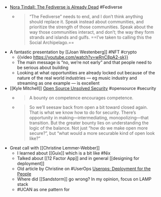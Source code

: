 - [Nora Tindall: The Fediverse is Already Dead](https://nora.codes/post/the-fediverse-is-already-dead/) #Fediverse
	- >“The Fediverse” needs to end, and I don’t think anything should replace it. Speak instead about communities, and prioritize the strength of those communities. Speak about the way those communities interact, and don’t; the way they form strands and islands and gulfs. ==I’ve taken to calling this the Social Archipelago.==
- A fantastic presentation by [[Joan Westenberg]] #NFT #crypto
	- {{video https://youtube.com/watch?v=wRnC8pA2-sk}}
	- The main message is “no, we’re not early” and that people need to be serious about building
	- Looking at what opportunities are already locked out because of the nature of the real world industries — eg music industry and streaming as one example — is excellent
- [[Kyle Mitchell]] [Open Source Unsolved Security](https://writing.kemitchell.com/2023/02/23/Unsolved-Security) #opensource #security
	- > A bounty on competence encourages competence.
	- > So we’ll seesaw back from open a bit toward closed again. That is what we know how to do for security. There’s opportunity in making—intermediating, monopolizing—that transition. But the greater bounty lies on understanding the logic of the balance. Not just “how do we make open more secure?”, but “what would a more securable kind of open look like?”
- Great call with [[Christine Lemmer-Webber]]
	- I learned about [[Guix]] which is a bit like #Nix
	- Talked about [[12 Factor App]] and in general [[designing for deployment]]
	- Old article by Christine on #UserOps [Userops: Deployment for the People](https://mediagoblin.org/news/userops.html)
	- Where did [[Sandstorm]] go wrong? In my opinion, focus on LAMP stack
	- #UCAN as one pattern for